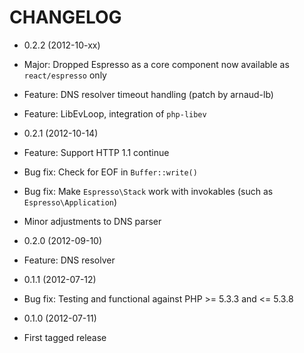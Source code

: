 CHANGELOG
=========

* 0.2.2 (2012-10-xx)

 * Major: Dropped Espresso as a core component now available as `react/espresso` only
 * Feature: DNS resolver timeout handling (patch by arnaud-lb)
 * Feature: LibEvLoop, integration of `php-libev`

* 0.2.1 (2012-10-14)

 * Feature: Support HTTP 1.1 continue
 * Bug fix: Check for EOF in `Buffer::write()`
 * Bug fix: Make `Espresso\Stack` work with invokables (such as `Espresso\Application`)
 * Minor adjustments to DNS parser

* 0.2.0 (2012-09-10)

 * Feature: DNS resolver

* 0.1.1 (2012-07-12)

 * Bug fix: Testing and functional against PHP >= 5.3.3 and <= 5.3.8

* 0.1.0 (2012-07-11)

 * First tagged release
